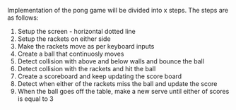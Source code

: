 Implementation of the pong game will be divided into x steps. The steps are as follows:

1. Setup the screen - horizontal dotted line
2. Setup the rackets on either side
3. Make the rackets move as per keyboard inputs
4. Create a ball that continuosly moves
5. Detect collision with above and below walls and bounce the ball
5. Detect collision with the rackets and hit the ball
6. Create a scoreboard and keep updating the score board
7. Detect when either of the rackets miss the ball and update the score
8. When the ball goes off the table, make a new serve until either of scores is equal to 3